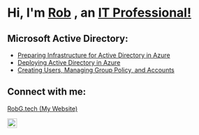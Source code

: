 # Hi, I'm [Rob](https://robg.tech/) , an <a href="https://www.linkedin.com/in/robert-gaughan/">IT Professional!</a> 

## <b>Microsoft Active Directory:</b>
- [Preparing Infrastructure for Active Directory in Azure](https://github.com/RobGaughan/Infrastructure-For-AD-Azure)
- [Deploying Active Directory in Azure](https://github.com/RobGaughan/Deploying-Active-Directory-in-Azure/)
- [Creating Users, Managing Group Policy, and Accounts](https://github.com/RobGaughan/Creating-Users-Managing-Group-Policy-and-Accounts)

<h2>Connect with me:</h2> 

[RobG.tech (My Website)](https://robg.tech/)

[<img align="left" alt="Josh | LinkedIn" width="22px" src="https://cdn.jsdelivr.net/npm/simple-icons@v3/icons/linkedin.svg" />][linkedin]

[linkedin]: https://www.linkedin.com/in/robert-gaughan/
